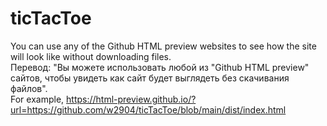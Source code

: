 # ticTacToe

You can use any of the Github HTML preview websites to see how the site will look like without downloading files.  
Перевод: "Вы можете использовать любой из "Github HTML preview" сайтов, чтобы увидеть как сайт будет выглядеть без скачивания файлов".  
For example, https://html-preview.github.io/?url=https://github.com/w2904/ticTacToe/blob/main/dist/index.html